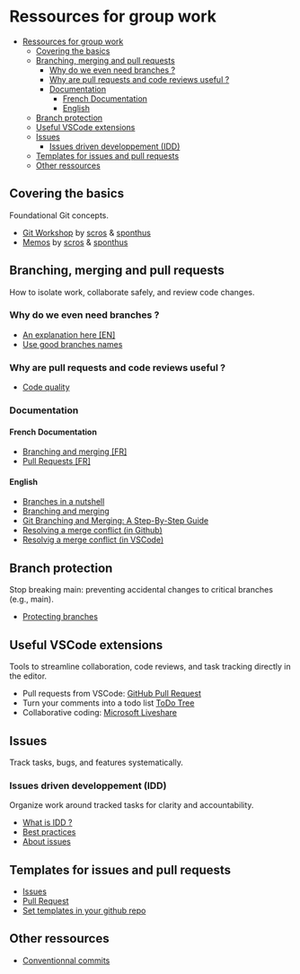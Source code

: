 # Ressources for group work

- [Ressources for group work](#ressources-for-group-work)
	- [Covering the basics](#covering-the-basics)
	- [Branching, merging and pull requests](#branching-merging-and-pull-requests)
		- [Why do we even need branches ?](#why-do-we-even-need-branches-)
		- [Why are pull requests and code reviews useful ?](#why-are-pull-requests-and-code-reviews-useful-)
		- [Documentation](#documentation)
			- [French Documentation](#french-documentation)
			- [English](#english)
	- [Branch protection](#branch-protection)
	- [Useful VSCode extensions](#useful-vscode-extensions)
	- [Issues](#issues)
		- [Issues driven developpement (IDD)](#issues-driven-developpement-idd)
	- [Templates for issues and pull requests](#templates-for-issues-and-pull-requests)
	- [Other ressources](#other-ressources)


## Covering the basics

Foundational Git concepts.

- [Git Workshop](assets/Atelier%20Git%20-%2008.11.2024.pdf) by [scros](https://github.com/SimonCROS) & [sponthus](https://github.com/sponthus)
- [Memos](assets/Fiche%20memo%20Git%20-%2008.11.2024.pdf) by [scros](https://github.com/SimonCROS) & [sponthus](https://github.com/sponthus)

## Branching, merging and pull requests

How to isolate work, collaborate safely, and review code changes.

### Why do we even need branches ?

- [An explanation here [EN]](https://blog.while-true-do.io/git-next-steps/)
- [Use good branches names](https://conventional-branch.github.io/)

### Why are pull requests and code reviews useful ? 

- [Code quality](https://railsware.com/blog/pull-request-review-from-a-railsware-engineers-perspective/)

### Documentation

#### French Documentation

- [Branching and merging [FR]](https://git-scm.com/book/fr/v2/Les-branches-avec-Git-Branches-et-fusions%C2%A0:-les-bases)
- [Pull Requests [FR]](https://docs.github.com/fr/pull-requests/collaborating-with-pull-requests/reviewing-changes-in-pull-requests/reviewing-proposed-changes-in-a-pull-request)

#### English

- [Branches in a nutshell](https://git-scm.com/book/en/v2/Git-Branching-Branches-in-a-Nutshell)
- [Branching and merging](https://git-scm.com/about/branching-and-merging)
- [Git Branching and Merging: A Step-By-Step Guide](https://www.varonis.com/blog/git-branching)
- [Resolving a merge conflict (in Github)](https://docs.github.com/en/pull-requests/collaborating-with-pull-requests/addressing-merge-conflicts/resolving-a-merge-conflict-on-github)
- [Resolvig a merge conflict (in VSCode)](https://code.visualstudio.com/docs/sourcecontrol/overview#_merge-conflicts)

## Branch protection

Stop breaking main: preventing accidental changes to critical branches (e.g., main).

- [Protecting branches](https://docs.github.com/articles/about-protected-branches/)

## Useful VSCode extensions

Tools to streamline collaboration, code reviews, and task tracking directly in the editor.

- Pull requests from VSCode: [GitHub Pull Request](https://marketplace.visualstudio.com/items?itemName=GitHub.vscode-pull-request-github)
- Turn your comments into a todo list [ToDo Tree](https://marketplace.visualstudio.com/items?itemName=Gruntfuggly.todo-tree)
- Collaborative coding: [Microsoft Liveshare](https://marketplace.visualstudio.com/items?itemName=ms-vsliveshare.vsliveshare)

## Issues

Track tasks, bugs, and features systematically.

### Issues driven developpement (IDD)

Organize work around tracked tasks for clarity and accountability.

- [What is IDD ?](https://www.foonathan.net/2016/05/issue-driven-development/)
- [Best practices](https://gitprotect.io/blog/mastering-github-issues-best-practices-and-pro-tips/)
- [About issues](https://docs.github.com/en/issues/tracking-your-work-with-issues/about-issues)

## Templates for issues and pull requests

- [Issues](templates/issue-template.md)
- [Pull Request](templates/issue-template.md)
- [Set templates in your github repo](https://docs.github.com/en/communities/using-templates-to-encourage-useful-issues-and-pull-requests/about-issue-and-pull-request-templates)

## Other ressources

- [Conventionnal commits](https://www.conventionalcommits.org/en/v1.0.0/)